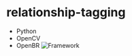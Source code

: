 relationship-tagging
====================
+ Python
+ OpenCV
+ OpenBR
![Framework](https://raw.githubusercontent.com/chihsuan/relationship-tagging/master/framework.png)
